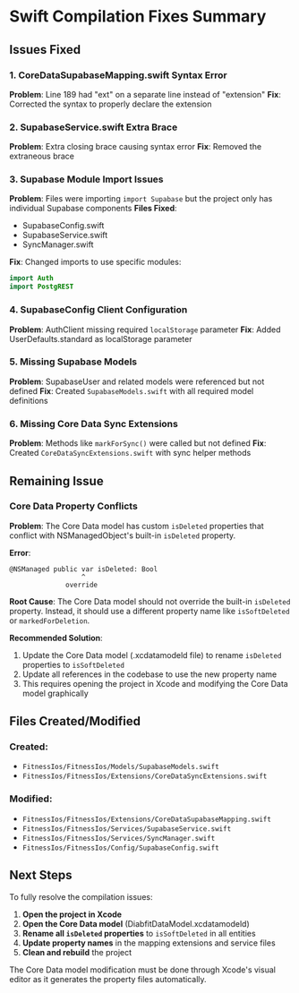 # Swift Compilation Fixes Summary

## Issues Fixed

### 1. CoreDataSupabaseMapping.swift Syntax Error
**Problem**: Line 189 had "ext" on a separate line instead of "extension"
**Fix**: Corrected the syntax to properly declare the extension

### 2. SupabaseService.swift Extra Brace
**Problem**: Extra closing brace causing syntax error
**Fix**: Removed the extraneous brace

### 3. Supabase Module Import Issues
**Problem**: Files were importing `import Supabase` but the project only has individual Supabase components
**Files Fixed**:
- SupabaseConfig.swift
- SupabaseService.swift  
- SyncManager.swift

**Fix**: Changed imports to use specific modules:
```swift
import Auth
import PostgREST
```

### 4. SupabaseConfig Client Configuration
**Problem**: AuthClient missing required `localStorage` parameter
**Fix**: Added UserDefaults.standard as localStorage parameter

### 5. Missing Supabase Models
**Problem**: SupabaseUser and related models were referenced but not defined
**Fix**: Created `SupabaseModels.swift` with all required model definitions

### 6. Missing Core Data Sync Extensions
**Problem**: Methods like `markForSync()` were called but not defined
**Fix**: Created `CoreDataSyncExtensions.swift` with sync helper methods

## Remaining Issue

### Core Data Property Conflicts
**Problem**: The Core Data model has custom `isDeleted` properties that conflict with NSManagedObject's built-in `isDeleted` property.

**Error**: 
```
@NSManaged public var isDeleted: Bool
                  ^
              override 
```

**Root Cause**: The Core Data model should not override the built-in `isDeleted` property. Instead, it should use a different property name like `isSoftDeleted` or `markedForDeletion`.

**Recommended Solution**: 
1. Update the Core Data model (.xcdatamodeld file) to rename `isDeleted` properties to `isSoftDeleted`
2. Update all references in the codebase to use the new property name
3. This requires opening the project in Xcode and modifying the Core Data model graphically

## Files Created/Modified

### Created:
- `FitnessIos/FitnessIos/Models/SupabaseModels.swift`
- `FitnessIos/FitnessIos/Extensions/CoreDataSyncExtensions.swift`

### Modified:
- `FitnessIos/FitnessIos/Extensions/CoreDataSupabaseMapping.swift`
- `FitnessIos/FitnessIos/Services/SupabaseService.swift`
- `FitnessIos/FitnessIos/Services/SyncManager.swift`
- `FitnessIos/FitnessIos/Config/SupabaseConfig.swift`

## Next Steps

To fully resolve the compilation issues:

1. **Open the project in Xcode**
2. **Open the Core Data model** (DiabfitDataModel.xcdatamodeld)
3. **Rename all `isDeleted` properties** to `isSoftDeleted` in all entities
4. **Update property names** in the mapping extensions and service files
5. **Clean and rebuild** the project

The Core Data model modification must be done through Xcode's visual editor as it generates the property files automatically.
